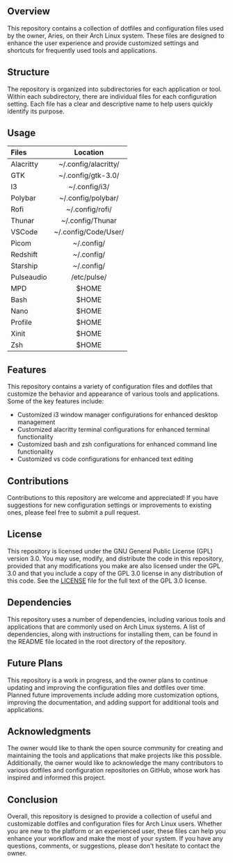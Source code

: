 ## Overview
This repository contains a collection of dotfiles and configuration files used by the owner, Aries, on their Arch Linux system. These files are designed to enhance the user experience and provide customized settings and shortcuts for frequently used tools and applications.

## Structure
The repository is organized into subdirectories for each application or tool. Within each subdirectory, there are individual files for each configuration setting. Each file has a clear and descriptive name to help users quickly identify its purpose.

## Usage
|   Files    |       Location       |
|  :-----    |      :--------:      |
| Alacritty  | ~/.config/alacritty/ |
| GTK        | ~/.config/gtk-3.0/   |
| I3         | ~/.config/i3/        |
| Polybar    | ~/.config/polybar/   |
| Rofi       | ~/.config/rofi/      |
| Thunar     | ~/.config/Thunar     |
| VSCode     | ~/.config/Code/User/ |
| Picom      | ~/.config/           |
| Redshift   | ~/.config/           |
| Starship   | ~/.config/           |
| Pulseaudio | /etc/pulse/          |
| MPD        | $HOME                |
| Bash       | $HOME                |
| Nano       | $HOME                |
| Profile    | $HOME                |
| Xinit      | $HOME                |
| Zsh        | $HOME                |

## Features
This repository contains a variety of configuration files and dotfiles that customize the behavior and appearance of various tools and applications. Some of the key features include:

- Customized i3 window manager configurations for enhanced desktop management
- Customized alacritty terminal configurations for enhanced terminal functionality
- Customized bash and zsh configurations for enhanced command line functionality
- Customized vs code configurations for enhanced text editing

## Contributions
Contributions to this repository are welcome and appreciated! If you have suggestions for new configuration settings or improvements to existing ones, please feel free to submit a pull request.

## License
This repository is licensed under the GNU General Public License (GPL) version 3.0. You may use, modify, and distribute the code in this repository, provided that any modifications you make are also licensed under the GPL 3.0 and that you include a copy of the GPL 3.0 license in any distribution of this code. See the [LICENSE](https://github.com/arisuvade/dotfiles/blob/main/LICENSE) file for the full text of the GPL 3.0 license.

## Dependencies
This repository uses a number of dependencies, including various tools and applications that are commonly used on Arch Linux systems. A list of dependencies, along with instructions for installing them, can be found in the README file located in the root directory of the repository.

## Future Plans
This repository is a work in progress, and the owner plans to continue updating and improving the configuration files and dotfiles over time. Planned future improvements include adding more customization options, improving the documentation, and adding support for additional tools and applications.

## Acknowledgments
The owner would like to thank the open source community for creating and maintaining the tools and applications that make projects like this possible. Additionally, the owner would like to acknowledge the many contributors to various dotfiles and configuration repositories on GitHub, whose work has inspired and informed this project.

## Conclusion
Overall, this repository is designed to provide a collection of useful and customizable dotfiles and configuration files for Arch Linux users. Whether you are new to the platform or an experienced user, these files can help you enhance your workflow and make the most of your system. If you have any questions, comments, or suggestions, please don't hesitate to contact the owner.
